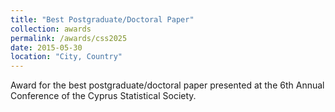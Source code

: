 ```yaml
---
title: "Best Postgraduate/Doctoral Paper"
collection: awards
permalink: /awards/css2025
date: 2015-05-30
location: "City, Country"
---
```


Award for the best postgraduate/doctoral paper presented at the 6th Annual Conference of the Cyprus Statistical Society.